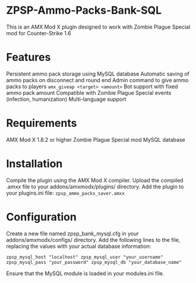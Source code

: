 # ZPSP-Ammo-Packs-Bank-SQL
This is an AMX Mod X plugin designed to work with Zombie Plague Special mod for Counter-Strike 1.6

# Features
Persistent ammo pack storage using MySQL database
Automatic saving of ammo packs on disconnect and round end
Admin command to give ammo packs to players
`amx_giveap <target> <amount>`
Bot support with fixed ammo pack amount
Compatible with Zombie Plague Special events (infection, humanization)
Multi-language support

# Requirements
AMX Mod X 1.8.2 or higher
Zombie Plague Special mod
MySQL database

# Installation
Compile the plugin using the AMX Mod X compiler.
Upload the compiled .amxx file to your addons/amxmodx/plugins/ directory.
Add the plugin to your plugins.ini file:
`zpsp_ammo_packs_saver.amxx`

# Configuration

Create a new file named zpsp_bank_mysql.cfg in your addons/amxmodx/configs/ directory.
Add the following lines to the file, replacing the values with your actual database information:

`zpsp_mysql_host "localhost"
zpsp_mysql_user "your_username"
zpsp_mysql_pass "your_password"
zpsp_mysql_db "your_database_name"`

Ensure that the MySQL module is loaded in your modules.ini file.
